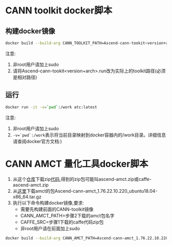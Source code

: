# CANN toolkit docker脚本

## 构建docker镜像
```bash
docker build --build-arg CANN_TOOLKIT_PATH=Ascend-cann-tookit<version+arch>.run . -t atc:latest
```
注意:
1. 非root用户请加上sudo
2. 请将Ascend-cann-tookit<version+arch>.run改为实际上的toolkit路径(必须是相对路径)

## 运行
```bash
docker run -it -v=`pwd`:/work atc:latest
```
注意:
1. 非root用户请加上sudo
2. ```-v=`pwd`:/work```表示将当前目录映射到docker容器内的/work目录。详细信息请查阅docker官方文档:)

# CANN AMCT 量化工具docker脚本

1. 从这个[仓库](https://github.com/lenLRX/caffe)下载zip[代码](https://github.com/lenLRX/caffe/archive/refs/heads/ascend-amct.zip),得到的zip包可能叫ascend-amct.zip或caffe-ascend-amct.zip
2. 从[这里](https://support.huawei.com/enterprise/zh/ascend-computing/cann-pid-251168373/software)下载amct的包Ascend-cann-amct_1.76.22.10.220_ubuntu18.04-x86_64.tar.gz
3. 执行以下命令构建docker镜像,要求:
    * 需要先构建前面的CANN-toolkit镜像
    * CANN_AMCT_PATH=步骤2下载的amct包名字
    * CAFFE_SRC=步骤1下载的caffe代码zip包
    * 非root用户请在前面加上sudo
```bash
docker build --build-arg CANN_AMCT_PATH=Ascend-cann-amct_1.76.22.10.220_ubuntu18.04-x86_64.tar.gz --build-arg CAFFE_SRC=caffe-ascend-amct.zip -f Dockerfile.amct-caffe . -t amct-caffe:latest
```